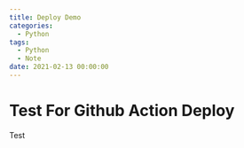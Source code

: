 ```yaml
---
title: Deploy Demo
categories:
  - Python
tags:
  - Python
  - Note
date: 2021-02-13 00:00:00
---
```


# Test For Github Action Deploy

Test
